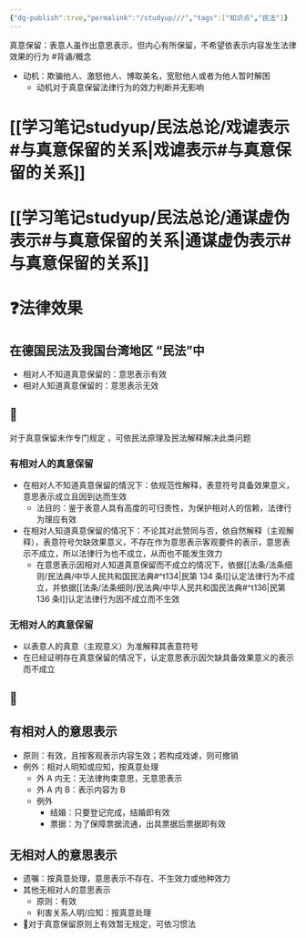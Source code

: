 ```yaml
---
{"dg-publish":true,"permalink":"/studyup///","tags":["知识点","民法"]}
---
```


真意保留：表意人虽作出意思表示，但内心有所保留，不希望依表示内容发生法律效果的行为 #背诵/概念 
- 动机：欺骗他人、激怒他人、博取美名，宽慰他人或者为他人暂时解困
	- 动机对于真意保留法律行为的效力判断并无影响
# [[学习笔记studyup/民法总论/戏谑表示#与真意保留的关系\|戏谑表示#与真意保留的关系]]
# [[学习笔记studyup/民法总论/通谋虚伪表示#与真意保留的关系\|通谋虚伪表示#与真意保留的关系]]
# ❓法律效果
## 在德国民法及我国台湾地区 “民法”中
- 相对人不知道真意保留的：意思表示有效
- 相对人知道真意保留的：意思表示无效
## 🐨
对于真意保留未作专门规定 ，可依民法原理及民法解释解决此类问题
### 有相对人的真意保留
- 在相对人不知道真意保留的情況下：依规范性解释，表意符号具备效果意义，意思表示成立且因到达而生效
	- 法目的：鉴于表意人具有高度的可归责性，为保护相对人的信赖，法律行为理应有效
- 在相对人知道真意保留的情况下：不论其对此赞同与否，依自然解释（主观解释），表意符号欠缺效果意义，不存在作为意思表示客观要件的表示，意思表示不成立，所以法律行为也不成立，从而也不能发生效力
	- 在意思表示因相对人知道真意保留而不成立的情况下，依据[[法条/法条细则/民法典/中华人民共和国民法典#^t134\|民第 134 条Ⅰ]]认定法律行为不成立，并依据[[法条/法条细则/民法典/中华人民共和国民法典#^t136\|民第 136 条Ⅰ]]认定法律行为因不成立而不生效
### 无相对人的真意保留
- 以表意人的真意（主观意义）为准解释其表意符号
- 在已经证明存在真意保留的情况下，认定意思表示因欠缺具备效果意义的表示而不成立
## 🥥
## 有相对人的意思表示
- 原则：有效，且按客观表示内容生效；若构成戏谑，则可撤销
- 例外：相对人明知或应知，按真意处理
	- 外 A 内无：无法律拘束意思，无意思表示
	- 外 A 内 B：表示内容为 B
	- 例外
		- 结婚：只要登记完成，结婚即有效
		- 票据：为了保障票据流通，出具票据后票据即有效
## 无相对人的意思表示
- 遗嘱：按真意处理，意思表示不存在、不生效力或他种效力
- 其他无相对人的意思表示
	- 原则：有效
	- 利害关系人明/应知：按真意处理
- 📍对于真意保留原则上有效暂无规定，可依习惯法